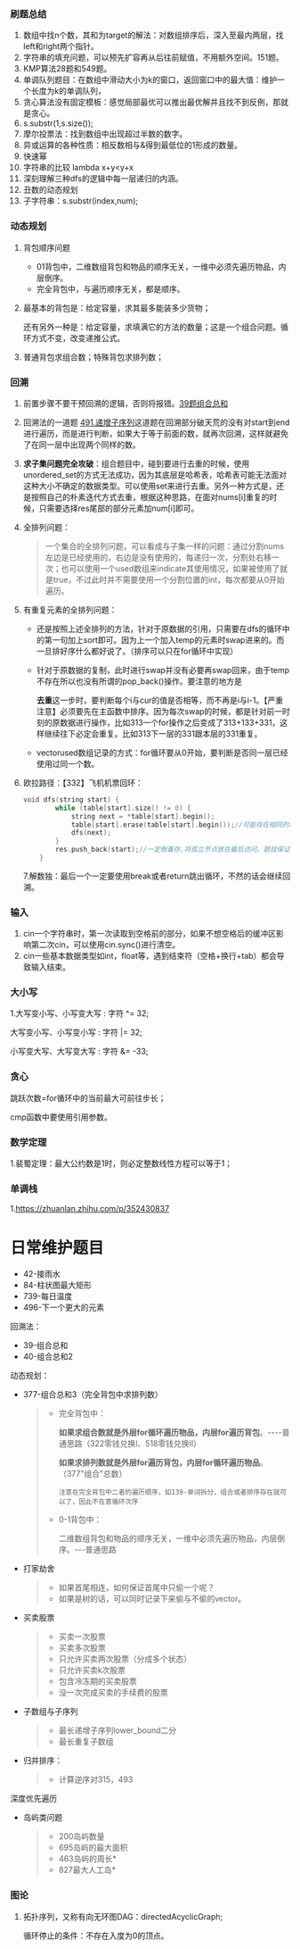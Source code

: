### 刷题总结

1. 数组中找n个数，其和为target的解法：对数组排序后，深入至最内两层，找left和right两个指针。
2. 字符串的填充问题，可以预先扩容再从后往前赋值，不用额外空间。151题。
3. KMP算法28题和549题。
4. 单调队列题目：在数组中滑动大小为k的窗口，返回窗口中的最大值：维护一个长度为k的单调队列，
5. 贪心算法没有固定模板：感觉局部最优可以推出最优解并且找不到反例，那就是贪心。
6. s.substr(1,s.size());
7. 摩尔投票法：找到数组中出现超过半数的数字。
8. 异或运算的各种性质：相反数相与&得到最低位的1形成的数量。
9. 快速幂
10. 字符串的比较 lambda x+y<y+x
11. 深刻理解三种dfs的逻辑中每一层递归的内涵。
12. 丑数的动态规划
13. 子字符串：s.substr(index,num);

### 动态规划

1. 背包顺序问题
   - 01背包中，二维数组背包和物品的顺序无关，一维中必须先遍历物品，内层倒序。
   - 完全背包中，与遍历顺序无关，都是顺序。
   
2. 最基本的背包是：给定容量，求其最多能装多少货物；

   还有另外一种是：给定容量，求填满它的方法的数量；这是一个组合问题。循环方式不变，改变递推公式。

3. 普通背包求组合数；特殊背包求排列数；

### 回溯

1. 前置步骤不要干预回溯的逻辑，否则将报错。[39题组合总和](https://leetcode-cn.com/problems/combination-sum/submissions/)

2. 回溯法的一道题 [491.递增子序列](https://leetcode-cn.com/problems/increasing-subsequences/)这道题在回溯部分破天荒的没有对start到end进行遍历，而是进行判断，如果大于等于前面的数，就再次回溯，这样就避免了在同一层中出现两个同样的数。

3. **求子集问题完全攻破**：组合题目中，碰到要进行去重的时候，使用unordered_set的方式无法成功，因为其底层是哈希表，哈希表可能无法面对这种大小不确定的数据类型。可以使用set来进行去重。另外一种方式是，还是按照自己的朴素迭代方式去重，根据这种思路，在面对nums[i]重复的时候，只需要选择res尾部的部分元素加num[i]即可。

4. 全排列问题：

   > 一个集合的全排列问题，可以看成与子集一样的问题：通过分割nums左边是已经使用的，右边是没有使用的，每递归一次，分割处右移一次；也可以使用一个used数组来indicate其使用情况，如果被使用了就是true，不过此时并不需要使用一个分割位置的int，每次都要从0开始遍历。
   
5. 有重复元素的全排列问题：

   - 还是按照上述全排列的方法，针对于原数据的引用，只需要在dfs的循环中的第一句加上sort即可。因为上一个加入temp的元素时swap进来的。而一旦排好序什么都好说了。（排序可以只在for循环中实现）

   - 针对于原数据的复制，此时进行swap并没有必要再swap回来，由于temp不存在所以也没有所谓的pop_back()操作。要注意的地方是

     **去重**这一步时，要判断每个i与cur的值是否相等，而不再是i与i-1。【严重注意】必须要先在主函数中排序。因为每次swap的时候，都是针对前一时刻的原数据进行操作，比如313一个for操作之后变成了313+133+331，这样继续往下必定会重复。比如313下一层的331跟本层的331重复。

   - vector<bool>used数组记录的方式：for循环要从0开始，要判断是否同一层已经使用过同一个数。
   
6. 欧拉路径：【332】飞机机票回环：

   ```C++
   void dfs(string start) {
           while (table[start].size() != 0) {
               string next = *table[start].begin();
               table[start].erase(table[start].begin());//可能存在相同的地点，所以只能erase迭代器
               dfs(next);
           }
           res.push_back(start);//一定倒着存,将孤立节点放在最后访问。题目保证一定会有路径
       }
   ```

   7.解数独：最后一个一定要使用break或者return跳出循环，不然的话会继续回溯。
   
   

### 输入

1. cin一个字符串时，第一次读取到空格前的部分，如果不想空格后的缓冲区影响第二次cin，可以使用cin.sync()进行清空。
2. cin一些基本数据类型如int，float等，遇到结束符（空格+换行+tab）都会导致输入结束。



### 大小写

1.大写变小写、小写变大写 : 字符 ^= 32;

大写变小写、小写变小写 : 字符 |= 32;

小写变大写、大写变大写 : 字符 &= -33;



### 贪心

跳跃次数=for循环中的当前最大可前往步长；

cmp函数中要使用引用参数。





### 数学定理

1.裴蜀定理：最大公约数是1时，则必定整数线性方程可以等于1；





### 单调栈

1.https://zhuanlan.zhihu.com/p/352430837























# 日常维护题目

- 42-接雨水
- 84-柱状图最大矩形 
- 739-每日温度
- 496-下一个更大的元素

回溯法：

- 39-组合总和
- 40-组合总和2

动态规划：

- 377-组合总和3（完全背包中求排列数）

  > - 完全背包中：
  >
  >   **如果求组合数就是外层for循环遍历物品，内层for遍历背包**。----普通思路（322零钱兑换I、518零钱兑换II）
  >
  >   **如果求排列数就是外层for遍历背包，内层for循环遍历物品**。（377"组合"总数）
  >
  >   `注意在完全背包中二者的遍历顺序，如139-单词拆分，组合或者排序存在就可以了，因此不在意循环次序`
  >
  > - 0-1背包中：
  >
  >   二维数组背包和物品的顺序无关，一维中必须先遍历物品，内层倒序。---普通思路
  
- 打家劫舍

  > - 如果首尾相连，如何保证首尾中只偷一个呢？
  > - 如果是树的话，可以同时记录下来偷与不偷的vector。
  
- 买卖股票

  > - 买卖一次股票
  > - 买卖多次股票
  > - 只允许买卖两次股票（分成多个状态）
  > - 只允许买卖k次股票
  > - 包含冷冻期的买卖股票
  > - 没一次完成买卖的手续费的股票
  
- 子数组与子序列

  > - 最长递增子序列lower_bound二分
  > - 最长重复子数组

- 归并排序：

  > - 计算逆序对315，493

深度优先遍历

- 岛屿类问题

  > - 200岛屿数量
  > - 695岛屿的最大面积
  > - 463岛屿的周长*
  > - 827最大人工岛*







### 图论

1. 拓扑序列，又称有向无环图DAG：directedAcyclicGraph;

   循环停止的条件：不存在入度为0的顶点。

















